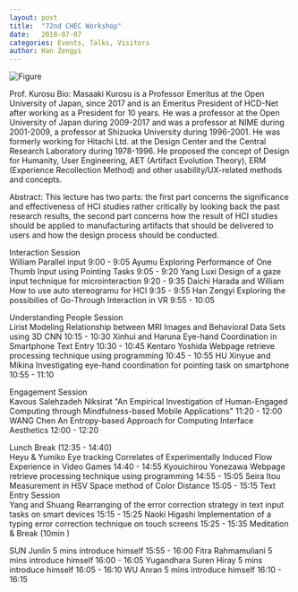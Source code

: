 ```yaml
---
layout: post
title:  "72nd CHEC Workshop"
date:   2018-07-07
categories: Events, Talks, Visitors
author: Han Zengyi
---
```



![Figure](https://farm2.staticflickr.com/1979/44183254565_798b51b039_c.jpg)

Prof. Kurosu
Bio: Masaaki Kurosu is a Professor Emeritus at the Open University of Japan, since 2017 and is an Emeritus President of HCD-Net after working as a President for 10 years. He was a professor at the Open University of Japan during 2009-2017 and was a professor at NIME during 2001-2009, a professor at Shizuoka University during 1996-2001. He was formerly working for Hitachi Ltd. at the Design Center and the Central Research Laboratory during 1978-1996. He proposed the concept of Design for Humanity, User Engineering, AET (Artifact Evolution Theory), ERM (Experience Recollection Method) and other usability/UX-related methods and concepts.

Abstract: This lecture has two parts: the first part concerns the significance and effectiveness of HCI studies rather critically by looking back the past research results, the second part concerns how the result of HCI studies should be applied to manufacturing artifacts that should be delivered to users and how the design process should be conducted.

Interaction Session		
William	Parallel input	9:00 - 9:05
Ayumu	Exploring Performance of One Thumb Input using Pointing Tasks	9:05 - 9:20
Yang Luxi	Design of a gaze input technique for microinteraction	9:20 - 9:35
Daichi Harada and William	How to use auto stereogramu for HCI	9:35 - 9:55
Han Zengyi	Exploring the possibilies of Go-Through Interaction in VR	9:55 - 10:05
	
Understanding People Session		
Lirist	Modeling Relationship between MRI Images and Behavioral Data Sets using 3D CNN	10:15 - 10:30
Xinhui and Haruna	Eye-hand Coordination in Smartphone Text Entry	10:30 - 10:45
Kentaro Yoshida	Webpage retrieve processing technique using programming	10:45 - 10:55
HU Xinyue and Mikina	Investigating eye-hand coordination for pointing task on smartphone	10:55 - 11:10
	
Engagement Session		
Kavous Salehzadeh Niksirat	"An Empirical Investigation of Human-Engaged Computing through 
Mindfulness-based Mobile Applications"	11:20 - 12:00
WANG Chen	An Entropy-based Approach for Computing Interface Aesthetics	12:00 - 12:20
		
Lunch Break (12:35 - 14:40)		
Heyu & Yumiko	Eye tracking Correlates of Experimentally Induced Flow Experience in Video Games	14:40 - 14:55
Kyouichirou Yonezawa	Webpage retrieve processing technique using programming	14:55 - 15:05
Seira Itou	Measurement in HSV Space method of Color Distance	15:05 - 15:15
Text Entry Session		
Yang and Shuang	Rearranging of the error correction strategy in text input tasks on smart devices	15:15 - 15:25
Naoki Higashi	Implementation of a typing error correction technique on touch screens	15:25 - 15:35
Meditation & Break (10min )		
		
SUN Junlin	5 mins introduce himself	15:55 - 16:00
Fitra Rahmamuliani	5 mins introduce himself	16:00 - 16:05
Yugandhara Suren Hiray	5 mins introduce himself	16:05 - 16:10
WU Anran	5 mins introduce himself	16:10 - 16:15